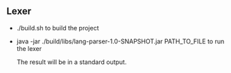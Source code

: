 ## Lexer

* ./build.sh to build the project
* java -jar ./build/libs/lang-parser-1.0-SNAPSHOT.jar PATH_TO_FILE to run the lexer

  The result will be in a standard output.